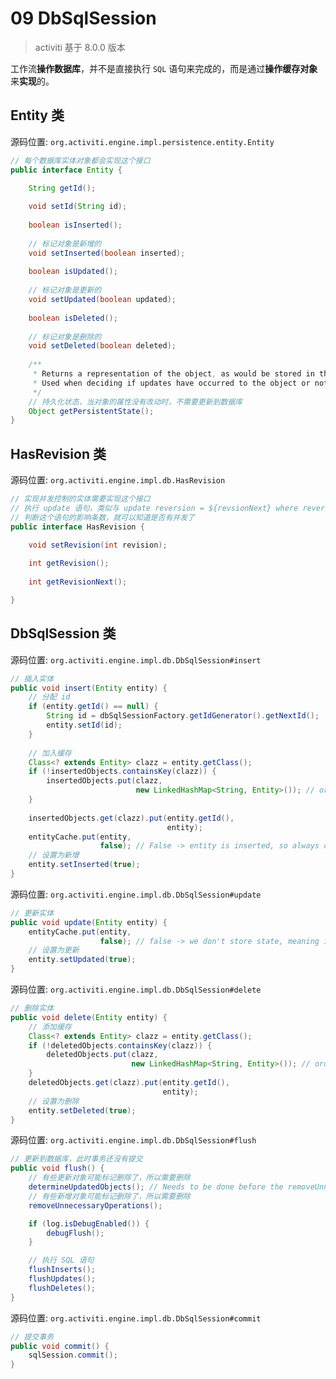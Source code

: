 # 09 DbSqlSession


> activiti 基于 8.0.0 版本

工作流**操作数据库**，并不是直接执行 `SQL` 语句来完成的，而是通过**操作缓存对象**来**实现**的。

## Entity 类

源码位置: `org.activiti.engine.impl.persistence.entity.Entity`

```java
// 每个数据库实体对象都会实现这个接口
public interface Entity {

    String getId();
  
    void setId(String id);
  
    boolean isInserted();
  
    // 标记对象是新增的
    void setInserted(boolean inserted);
  
    boolean isUpdated();
  
    // 标记对象是更新的
    void setUpdated(boolean updated);
  
    boolean isDeleted();
  
    // 标记对象是删除的
    void setDeleted(boolean deleted);
  
    /**
     * Returns a representation of the object, as would be stored in the database.
     * Used when deciding if updates have occurred to the object or not since it was last loaded.
     */
    // 持久化状态，当对象的属性没有改动时，不需要更新到数据库
    Object getPersistentState();
}
```

## HasRevision 类

源码位置: `org.activiti.engine.impl.db.HasRevision`

```java
// 实现并发控制的实体需要实现这个接口
// 执行 update 语句，类似与 update reversion = ${revsionNext} where reversion = ${reversion}
// 判断这个语句的影响条数，就可以知道是否有并发了
public interface HasRevision {

    void setRevision(int revision);
  
    int getRevision();
  
    int getRevisionNext();

}
```

## DbSqlSession 类

源码位置: `org.activiti.engine.impl.db.DbSqlSession#insert`

```java
// 插入实体
public void insert(Entity entity) {
    // 分配 id
    if (entity.getId() == null) {
        String id = dbSqlSessionFactory.getIdGenerator().getNextId();
        entity.setId(id);
    }
  
    // 加入缓存
    Class<? extends Entity> clazz = entity.getClass();
    if (!insertedObjects.containsKey(clazz)) {
        insertedObjects.put(clazz,
                            new LinkedHashMap<String, Entity>()); // order of insert is important, hence LinkedHashMap
    }
  
    insertedObjects.get(clazz).put(entity.getId(),
                                   entity);
    entityCache.put(entity,
                    false); // False -> entity is inserted, so always changed
    // 设置为新增
    entity.setInserted(true);
}
```

源码位置: `org.activiti.engine.impl.db.DbSqlSession#update`

```java
// 更新实体
public void update(Entity entity) {
    entityCache.put(entity,
                    false); // false -> we don't store state, meaning it will always be seen as changed
    // 设置为更新                
    entity.setUpdated(true);
}
```

源码位置: `org.activiti.engine.impl.db.DbSqlSession#delete`

```java
// 删除实体
public void delete(Entity entity) {
    // 添加缓存
    Class<? extends Entity> clazz = entity.getClass();
    if (!deletedObjects.containsKey(clazz)) {
        deletedObjects.put(clazz,
                           new LinkedHashMap<String, Entity>()); // order of insert is important, hence LinkedHashMap
    }
    deletedObjects.get(clazz).put(entity.getId(),
                                  entity);
    // 设置为删除
    entity.setDeleted(true);
}
```

源码位置: `org.activiti.engine.impl.db.DbSqlSession#flush`

```java
// 更新到数据库，此时事务还没有提交
public void flush() {
    // 有些更新对象可能标记删除了，所以需要删除
    determineUpdatedObjects(); // Needs to be done before the removeUnnecessaryOperations, as removeUnnecessaryOperations will remove stuff from the cache
    // 有些新增对象可能标记删除了，所以需要删除
    removeUnnecessaryOperations();

    if (log.isDebugEnabled()) {
        debugFlush();
    }

    // 执行 SQL 语句 
    flushInserts();
    flushUpdates();
    flushDeletes();
}
```

源码位置: `org.activiti.engine.impl.db.DbSqlSession#commit`

```java
// 提交事务
public void commit() {
    sqlSession.commit();
}
```
